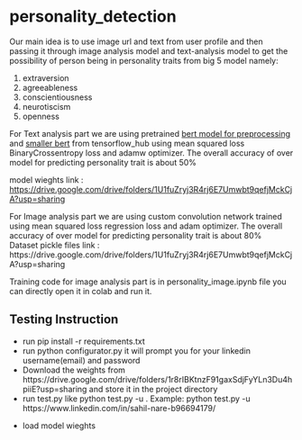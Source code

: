 # personality_detection
Our main idea is to use image url and text from user profile and then passing it through image analysis model and text-analysis model to get the possibility of person being in personality traits from big 5 model namely: <ol> <li>extraversion</li> <li>agreeableness </li> <li> conscientiousness </li> <li> neurotiscism </li> <li> openness </li> </ol>

<p> For Text analysis part we are using pretrained <a href = "https://tfhub.dev/tensorflow/bert_en_uncased_preprocess/3">bert model for preprocessing</a> and <a href= "https://tfhub.dev/tensorflow/small_bert/bert_en_uncased_L-4_H-512_A-8/1">smaller bert</a> from tensorflow_hub using mean squared loss BinaryCrossentropy loss and adamw optimizer. The overall accuracy of over model for predicting personality trait is about 50%<br> 

model wieghts link : https://drive.google.com/drive/folders/1U1fuZryj3R4rj6E7Umwbt9qefjMckCjA?usp=sharing
</p>

<p> For Image analysis part we are using custom convolution network trained using mean squared loss regression loss and adam optimizer. The overall accuracy of over model for predicting personality trait is about 80% <br>
Dataset pickle files link : https://drive.google.com/drive/folders/1U1fuZryj3R4rj6E7Umwbt9qefjMckCjA?usp=sharing
</p>

Training code for image analysis part is in personality_image.ipynb file you can directly open it in colab and run it.

## Testing Instruction

<ul>
  <li> run pip install -r requirements.txt </li>
  <li> run python configurator.py it will prompt you for your linkedin username(email) and password </li>
  <li> Download the weights from https://drive.google.com/drive/folders/1r8rIBKtnzF91gaxSdjFyYLn3Du4hpiiE?usp=sharing and store it in the project directory </li>
  <li> run test.py like python test.py -u <linkedin user url>. Example: python test.py -u https://www.linkedin.com/in/sahil-nare-b96694179/</li>
</ul>

<ul>
  <li> load model wieghts </li>
  
  
</ul>
